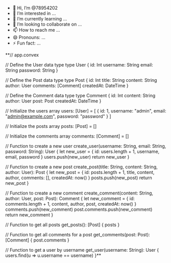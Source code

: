 - 👋 Hi, I’m @78954202
- 👀 I’m interested in ...
- 🌱 I’m currently learning ...
- 💞️ I’m looking to collaborate on ...
- 📫 How to reach me ...
- 😄 Pronouns: ...
- ⚡ Fun fact: ...

<!---
78954202/78954202 is a ✨ special ✨ repository because its `README.md` (this file) appears on your GitHub profile.
You can click the Preview link to take a look at your changes.
--->
**// app.convex

// Define the User data type
type User {
  id: Int
  username: String
  email: String
  password: String
}

// Define the Post data type
type Post {
  id: Int
  title: String
  content: String
  author: User
  comments: [Comment]
  createdAt: DateTime
}

// Define the Comment data type
type Comment {
  id: Int
  content: String
  author: User
  post: Post
  createdAt: DateTime
}

// Initialize the users array
users: [User] = [
  { id: 1, username: "admin", email: "admin@example.com", password: "password" }
]

// Initialize the posts array
posts: [Post] = []

// Initialize the comments array
comments: [Comment] = []

// Function to create a new user
create_user(username: String, email: String, password: String): User {
  let new_user = { id: users.length + 1, username, email, password }
  users.push(new_user)
  return new_user
}

// Function to create a new post
create_post(title: String, content: String, author: User): Post {
  let new_post = { id: posts.length + 1, title, content, author, comments: [], createdAt: now() }
  posts.push(new_post)
  return new_post
}

// Function to create a new comment
create_comment(content: String, author: User, post: Post): Comment {
  let new_comment = { id: comments.length + 1, content, author, post, createdAt: now() }
  comments.push(new_comment)
  post.comments.push(new_comment)
  return new_comment
}

// Function to get all posts
get_posts(): [Post] {
  posts
}

// Function to get all comments for a post
get_comments(post: Post): [Comment] {
  post.comments
}

// Function to get a user by username
get_user(username: String): User {
  users.find(u => u.username == username)
}**
